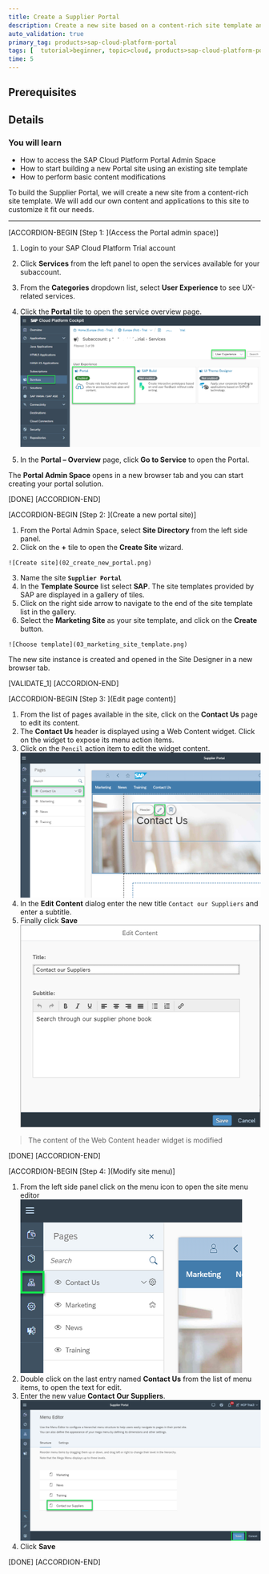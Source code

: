```yaml
---
title: Create a Supplier Portal
description: Create a new site based on a content-rich site template and modify its initial content.
auto_validation: true
primary_tag: products>sap-cloud-platform-portal
tags: [  tutorial>beginner, topic>cloud, products>sap-cloud-platform-portal ]
time: 5
---
```


## Prerequisites  

## Details
### You will learn  
  - How to access the SAP Cloud Platform Portal Admin Space
  - How to start building a new Portal site using an existing site template
  - How to perform basic content modifications

To build the Supplier Portal, we will create a new site from a content-rich site template. We will add our own content and applications to this site to customize it fit our needs.

---

[ACCORDION-BEGIN [Step 1: ](Access the Portal admin space)]
  1. Login to your SAP Cloud Platform Trial account
  2. Click **Services** from the left panel to open the services available for your subaccount.
  3. From the **Categories** dropdown list, select **User Experience** to see UX-related services.
  4. Click the **Portal** tile to open the service overview page.
    ![Create site](01_trial_cockpit_services.png)

  5. In the **Portal – Overview** page, click **Go to Service** to open the Portal.

The **Portal Admin Space** opens in a new browser tab and you can start creating your portal solution.

[DONE]
[ACCORDION-END]

[ACCORDION-BEGIN [Step 2: ](Create a new portal site)]
  1. From the Portal Admin Space, select **Site Directory** from the left side panel.
  2. Click on the **+** tile to open the **Create Site** wizard.

    ![Create site](02_create_new_portal.png)
  3. Name the site **`Supplier Portal`**
  4. In the **Template Source** list select **SAP**.
  The site templates provided by SAP are displayed in a gallery of tiles.
  5. Click on the right side arrow to navigate to the end of the site template list in the gallery.
  6. Select the **Marketing Site** as your site template, and click on the **Create** button.

    ![Choose template](03_marketing_site_template.png)

  The new site instance is created and opened in the Site Designer in a new browser tab.

[VALIDATE_1]
[ACCORDION-END]


[ACCORDION-BEGIN [Step 3: ](Edit page content)]
  1. From the list of pages available in the site, click on the  **Contact Us** page to edit its content.
  2. The **Contact Us** header is displayed using a Web Content widget. Click on the widget to expose its menu action items.
  3. Click on the `Pencil` action item to edit the widget content.
    ![Edit Header widget](8-edit-header-text.png)
  4. In the **Edit Content** dialog enter the new title `Contact our Suppliers` and enter a subtitle.
  5. Finally click **Save**
    ![Enter new header text](9-header-text-content.png)

> The content of the Web Content header widget is modified

[DONE]
[ACCORDION-END]

[ACCORDION-BEGIN [Step 4: ](Modify site menu)]
  1. From the left side panel click on the menu icon to open the site menu editor
    ![Open Site Menu Editor](11-open-menu-editor.png)
  2. Double click on the last entry named **Contact Us** from the list of menu items, to open the text for edit.
  3. Enter the new value **Contact Our Suppliers**.
    ![Enter new header text](12-change-menu-entry.png)
  4. Click **Save**

[DONE]
[ACCORDION-END]
